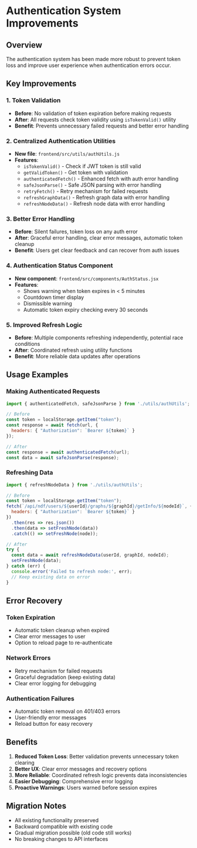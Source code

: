 # Authentication System Improvements

## Overview
The authentication system has been made more robust to prevent token loss and improve user experience when authentication errors occur.

## Key Improvements

### 1. Token Validation
- **Before**: No validation of token expiration before making requests
- **After**: All requests check token validity using `isTokenValid()` utility
- **Benefit**: Prevents unnecessary failed requests and better error handling

### 2. Centralized Authentication Utilities
- **New file**: `frontend/src/utils/authUtils.js`
- **Features**:
  - `isTokenValid()` - Check if JWT token is still valid
  - `getValidToken()` - Get token with validation
  - `authenticatedFetch()` - Enhanced fetch with auth error handling
  - `safeJsonParse()` - Safe JSON parsing with error handling
  - `retryFetch()` - Retry mechanism for failed requests
  - `refreshGraphData()` - Refresh graph data with error handling
  - `refreshNodeData()` - Refresh node data with error handling

### 3. Better Error Handling
- **Before**: Silent failures, token loss on any auth error
- **After**: Graceful error handling, clear error messages, automatic token cleanup
- **Benefit**: Users get clear feedback and can recover from auth issues

### 4. Authentication Status Component
- **New component**: `frontend/src/components/AuthStatus.jsx`
- **Features**:
  - Shows warning when token expires in < 5 minutes
  - Countdown timer display
  - Dismissible warning
  - Automatic token expiry checking every 30 seconds

### 5. Improved Refresh Logic
- **Before**: Multiple components refreshing independently, potential race conditions
- **After**: Coordinated refresh using utility functions
- **Benefit**: More reliable data updates after operations

## Usage Examples

### Making Authenticated Requests
```javascript
import { authenticatedFetch, safeJsonParse } from './utils/authUtils';

// Before
const token = localStorage.getItem("token");
const response = await fetch(url, {
  headers: { "Authorization": `Bearer ${token}` }
});

// After
const response = await authenticatedFetch(url);
const data = await safeJsonParse(response);
```

### Refreshing Data
```javascript
import { refreshNodeData } from './utils/authUtils';

// Before
const token = localStorage.getItem("token");
fetch(`/api/ndf/users/${userId}/graphs/${graphId}/getInfo/${nodeId}`, {
  headers: { "Authorization": `Bearer ${token}` }
})
  .then(res => res.json())
  .then(data => setFreshNode(data))
  .catch(() => setFreshNode(node));

// After
try {
  const data = await refreshNodeData(userId, graphId, nodeId);
  setFreshNode(data);
} catch (err) {
  console.error('Failed to refresh node:', err);
  // Keep existing data on error
}
```

## Error Recovery

### Token Expiration
- Automatic token cleanup when expired
- Clear error messages to user
- Option to reload page to re-authenticate

### Network Errors
- Retry mechanism for failed requests
- Graceful degradation (keep existing data)
- Clear error logging for debugging

### Authentication Failures
- Automatic token removal on 401/403 errors
- User-friendly error messages
- Reload button for easy recovery

## Benefits

1. **Reduced Token Loss**: Better validation prevents unnecessary token clearing
2. **Better UX**: Clear error messages and recovery options
3. **More Reliable**: Coordinated refresh logic prevents data inconsistencies
4. **Easier Debugging**: Comprehensive error logging
5. **Proactive Warnings**: Users warned before session expires

## Migration Notes

- All existing functionality preserved
- Backward compatible with existing code
- Gradual migration possible (old code still works)
- No breaking changes to API interfaces 